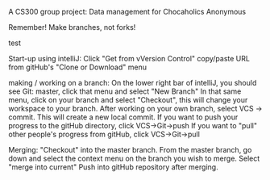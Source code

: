 A CS300 group project: Data management for Chocaholics Anonymous 

Remember! Make branches, not forks! 

test

Start-up using intelliJ:
Click "Get from vVersion Control"
copy/paste URL from gitHub's "Clone or Download" menu

making / working on a branch:
On the lower right bar of intelliJ, you should see Git: master, click that menu and select "New Branch"
In that same menu, click on your branch and select "Checkout", this will change your workspace to your branch.
After working on your own branch, select VCS -> commit. This will create a new local commit. 
If you want to push your progress to the gitHub directory, click VCS->Git->push
If you want to "pull" other people's progress from gitHub, click VCS->Git->pull

Merging: 
"Checkout" into the master branch.
From the master branch, go down and select the context menu on the branch you wish to merge. 
Select "merge into current"
Push into gitHub repository after merging.